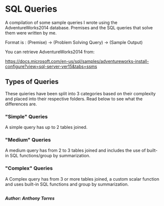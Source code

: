 # SQL Queries

A compilation of some sample queries I wrote using the AdventureWorks2014 database.
Premises and the SQL queries that solve them were written by me.

Format is : (Premise) -> (Problem Solving Query) -> (Sample Output)


You can retrieve AdventureWorks2014 from: 

https://docs.microsoft.com/en-us/sql/samples/adventureworks-install-configure?view=sql-server-ver15&tabs=ssms
## Types of Queries

These quieries have been split into 3 categories based on their complexity and placed into their respective folders. Read below to see what the differences are. 

### **"Simple" Queries**
 A simple query has up to 2 tables joined.

### **"Medium" Queries**
 A medium query has from 2 to 3 tables joined and includes the use of built-in SQL functions/group by summarization. 

### **"Complex" Queries**
 A Complex query has from 3 or more tables joined, a custom scalar function and uses built-in SQL functions and group by summarization.

## 

##### Author: **Anthony Torres** 